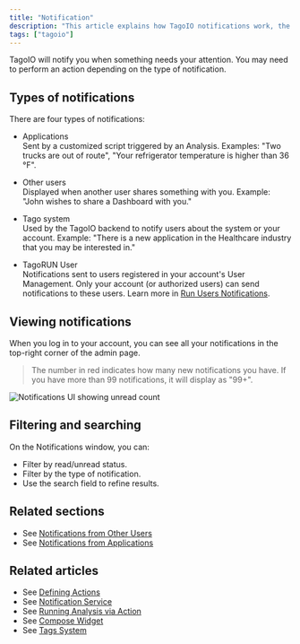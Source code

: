 ```yaml
---
title: "Notification"
description: "This article explains how TagoIO notifications work, the four types of notifications you may receive, where to view them in the admin interface, and how to filter or search notifications."
tags: ["tagoio"]
---
```


TagoIO will notify you when something needs your attention. You may need to perform an action depending on the type of notification.

## Types of notifications
There are four types of notifications:

- Applications  
  Sent by a customized script triggered by an Analysis. Examples: "Two trucks are out of route", "Your refrigerator temperature is higher than 36 °F".

- Other users  
  Displayed when another user shares something with you. Example: "John wishes to share a Dashboard with you."

- Tago system  
  Used by the TagoIO backend to notify users about the system or your account. Example: "There is a new application in the Healthcare industry that you may be interested in."

- TagoRUN User  
  Notifications sent to users registered in your account's User Management. Only your account (or authorized users) can send notifications to these users. Learn more in [Run Users Notifications](link-to-run-users-notifications).

## Viewing notifications
When you log in to your account, you can see all your notifications in the top-right corner of the admin page.

> The number in red indicates how many new notifications you have. If you have more than 99 notifications, it will display as "99+".

![Notifications UI showing unread count](/docs_imagem/tagoio/notification-2.png)

## Filtering and searching
On the Notifications window, you can:
- Filter by read/unread status.
- Filter by the type of notification.
- Use the search field to refine results.

## Related sections
- See [Notifications from Other Users](link-to-notifications-from-other-users)  
- See [Notifications from Applications](link-to-notifications-from-applications)

## Related articles
- See [Defining Actions](link-to-defining-actions)  
- See [Notification Service](link-to-notification-service)  
- See [Running Analysis via Action](link-to-running-analysis-via-action)  
- See [Compose Widget](link-to-compose-widget)  
- See [Tags System](link-to-tags-system)